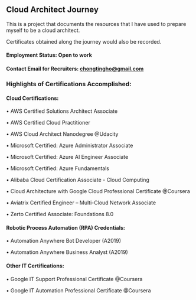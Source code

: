 ## Cloud Architect Journey

This is a project that documents the resources that I have used to prepare myself to be a cloud architect.

Certificates obtained along the journey would also be recorded.

#### Employment Status: Open to work

#### Contact Email for Recruiters: chongtingho@gmail.com


### Highlights of Certifications Accomplished:

#### Cloud Certifications:

• AWS Certified Solutions Architect Associate

• AWS Certified Cloud Practitioner

• AWS Cloud Architect Nanodegree @Udacity

• Microsoft Certified: Azure Administrator Associate

• Microsoft Certified: Azure AI Engineer Associate

• Microsoft Certified: Azure Fundamentals

• Alibaba Cloud Certification Associate - Cloud Computing

• Cloud Architecture with Google Cloud Professional Certificate @Coursera

• Aviatrix Certified Engineer – Multi-Cloud Network Associate

• Zerto Certified Associate: Foundations 8.0

#### Robotic Process Automation (RPA) Credentials:

• Automation Anywhere Bot Developer (A2019)

• Automation Anywhere Business Analyst (A2019)

#### Other IT Certifications:

• Google IT Support Professional Certificate @Coursera

• Google IT Automation Professional Certificate @Coursera
